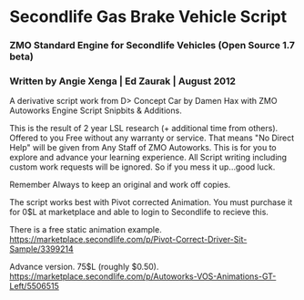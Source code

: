 <h1>Secondlife Gas Brake Vehicle Script</h1>

<h3>ZMO Standard Engine for Secondlife Vehicles (Open Source 1.7 beta)</h3>
<h3>Written by Angie Xenga | Ed Zaurak | August 2012</h3>
A derivative script work from D> Concept Car by Damen Hax with ZMO Autoworks Engine Script Snipbits & Additions.


This is the result of 2 year LSL research (+ additional time from others).
Offered to you Free without any warranty or service.
That means "No Direct Help" will be given from Any Staff of ZMO Autoworks.
This is for you to explore and advance your learning experience.
All Script writing including custom work requests will be ignored. 
So if you mess it up...good luck.

Remember Always to keep an original and work off copies.

The script works best with Pivot corrected Animation. 
You must purchase it for 0$L at marketplace and able to login to Secondlife to recieve this.

There is a free static animation example.
https://marketplace.secondlife.com/p/Pivot-Correct-Driver-Sit-Sample/3399214

Advance version. 75$L (roughly $0.50).
https://marketplace.secondlife.com/p/Autoworks-VOS-Animations-GT-Left/5506515
